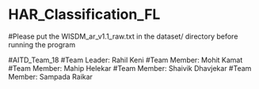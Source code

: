 # HAR_Classification_FL

#Please put the WISDM_ar_v1.1_raw.txt in the dataset/ directory before running the program

#AITD_Team_18
#Team Leader: Rahil Keni
#Team Member: Mohit Kamat
#Team Member: Mahip Helekar
#Team Member: Shaivik Dhavjekar
#Team Member: Sampada Raikar
